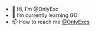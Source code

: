 - 👋 Hi, I’m @OnlyExc
- 🌱 I’m currently learning GO
- 📫 How to reach me [@OnlyExcs](https://twitter.com/OnlyExcs)
